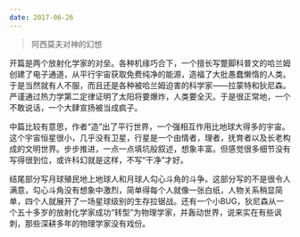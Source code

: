 ```yaml
---
date: 2017-06-26 
---
```




> 阿西莫夫对神的幻想

<!--more-->



开篇是两个放射化学家的对垒。各种机缘巧合下，一个擅长写蹩脚科普文的哈兰姆创建了电子通道，从平行宇宙获取免费纯净的能源，造福了大批愚蠢懒惰的人类。于是当然就有人不服，而且还是各种被哈兰姆迫害的科学家——拉蒙特和狄尼森。严谨通过热力学第二定律证明了太阳将要爆炸，人类要全灭。于是很正常地，一个不敢说话，一个大肆宣扬被当成疯子。

中篇比较有意思，作者“造”出了平行世界，一个强相互作用比地球大得多的宇宙。这个宇宙恒星很小，几乎没有卫星，行星是一个由情者，理者，抚育者以及长老构成的文明世界。步步推进，一点一点填坑般叙述，想象丰富。但感觉很多细节没有写得很到位，或许科幻就是这样，不写“干净”才好。

结尾部分写月球殖民地上地球人和月球人勾心斗角的斗争。这部分写的不是很令人满意，勾心斗角没有想象中激烈，简单得每个人就像一张白纸，人物关系稍显简单，四个人就展开了一场星球级别的生存拉锯战。还有一个小BUG，狄尼森从一个五十多岁的放射化学家成功“转型”为物理学家，并轰动世界，说来实在有些讽刺，那些深耕多年的物理学家没有戏份。
